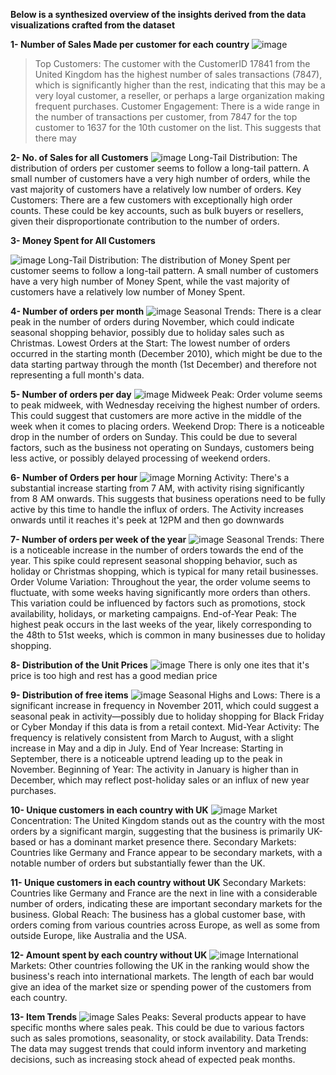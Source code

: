 **Below is a synthesized overview of the insights derived from the data visualizations crafted from the dataset**

**1- Number of Sales Made per customer for each country**
![image](https://github.com/itsahmedmohamedamin/Retail-Product-Sales-Analytics/assets/50253297/3c4b637e-49e9-4942-8d7e-324bee173a8a)

> Top Customers: The customer with the CustomerID 17841 from the United Kingdom has the highest number of sales transactions (7847), which is significantly higher than the rest, indicating that this may be a very loyal customer, a reseller, or perhaps a large organization making frequent purchases.
> Customer Engagement: There is a wide range in the number of transactions per customer, from 7847 for the top customer to 1637 for the 10th customer on the list. This suggests that there may

**2- No. of Sales for all Customers**
![image](https://github.com/itsahmedmohamedamin/Retail-Product-Sales-Analytics/assets/50253297/7a50823e-6976-455c-a7f5-cc47c3fb796a)
Long-Tail Distribution: The distribution of orders per customer seems to follow a long-tail pattern. A small number of customers have a very high number of orders, while the vast majority of customers have a relatively low number of orders.
Key Customers: There are a few customers with exceptionally high order counts. These could be key accounts, such as bulk buyers or resellers, given their disproportionate contribution to the number of orders.

**3- Money Spent for All Customers**

![image](https://github.com/itsahmedmohamedamin/Retail-Product-Sales-Analytics/assets/50253297/b9c88fc5-db0c-49d7-ac27-a6ec6f3c9cb4)
Long-Tail Distribution: The distribution of Money Spent per customer seems to follow a long-tail pattern. A small number of customers have a very high number of Money Spent, while the vast majority of customers have a relatively low number of Money Spent.

**4- Number of orders per month**
![image](https://github.com/itsahmedmohamedamin/Retail-Product-Sales-Analytics/assets/50253297/161c91f0-e3c4-4de7-9f0b-aeb73fa7f0d6)
Seasonal Trends: There is a clear peak in the number of orders during November, which could indicate seasonal shopping behavior, possibly due to holiday sales such as Christmas.
Lowest Orders at the Start: The lowest number of orders occurred in the starting month (December 2010), which might be due to the data starting partway through the month (1st December) and therefore not representing a full month's data.

**5- Number of orders per day**
![image](https://github.com/itsahmedmohamedamin/Retail-Product-Sales-Analytics/assets/50253297/01ca7fbf-9f1d-4764-94ce-f034927d5432)
Midweek Peak: Order volume seems to peak midweek, with Wednesday receiving the highest number of orders. This could suggest that customers are more active in the middle of the week when it comes to placing orders.
Weekend Drop: There is a noticeable drop in the number of orders on Sunday. This could be due to several factors, such as the business not operating on Sundays, customers being less active, or possibly delayed processing of weekend orders.

**6- Number of Orders per hour**
![image](https://github.com/itsahmedmohamedamin/Retail-Product-Sales-Analytics/assets/50253297/9bf371c6-478d-4ae4-a7bf-d3c7ee91925a)
Morning Activity: There's a substantial increase starting from 7 AM, with activity rising significantly from 8 AM onwards. This suggests that business operations need to be fully active by this time to handle the influx of orders.
The Activity increases onwards until it reaches it's peek at 12PM and then go downwards

**7- Number of orders per week of the year**
![image](https://github.com/itsahmedmohamedamin/Retail-Product-Sales-Analytics/assets/50253297/d8fd3012-019f-463f-a438-3d1c99227c6b)
Seasonal Trends: There is a noticeable increase in the number of orders towards the end of the year. This spike could represent seasonal shopping behavior, such as holiday or Christmas shopping, which is typical for many retail businesses.
Order Volume Variation: Throughout the year, the order volume seems to fluctuate, with some weeks having significantly more orders than others. This variation could be influenced by factors such as promotions, stock availability, holidays, or marketing campaigns.
End-of-Year Peak: The highest peak occurs in the last weeks of the year, likely corresponding to the 48th to 51st weeks, which is common in many businesses due to holiday shopping.

**8- Distribution of the Unit Prices**
![image](https://github.com/itsahmedmohamedamin/Retail-Product-Sales-Analytics/assets/50253297/0358432a-404c-4d68-a1b8-4d7a6f25c090)
There is only one ites that it's price is too high and rest has a good median price

**9- Distribution of free items**
![image](https://github.com/itsahmedmohamedamin/Retail-Product-Sales-Analytics/assets/50253297/6caafd47-eb49-4960-9e9b-79caaff9026d)
Seasonal Highs and Lows: There is a significant increase in frequency in November 2011, which could suggest a seasonal peak in activity—possibly due to holiday shopping for Black Friday or Cyber Monday if this data is from a retail context.
Mid-Year Activity: The frequency is relatively consistent from March to August, with a slight increase in May and a dip in July.
End of Year Increase: Starting in September, there is a noticeable uptrend leading up to the peak in November.
Beginning of Year: The activity in January is higher than in December, which may reflect post-holiday sales or an influx of new year purchases.

**10- Unique customers in each country with UK**
![image](https://github.com/itsahmedmohamedamin/Retail-Product-Sales-Analytics/assets/50253297/295b7359-b64e-4364-b38a-45a6bfd0492b)
Market Concentration: The United Kingdom stands out as the country with the most orders by a significant margin, suggesting that the business is primarily UK-based or has a dominant market presence there.
Secondary Markets: Countries like Germany and France appear to be secondary markets, with a notable number of orders but substantially fewer than the UK.

**11- Unique customers in each country without UK**
Secondary Markets: Countries like Germany and France are the next in line with a considerable number of orders, indicating these are important secondary markets for the business.
Global Reach: The business has a global customer base, with orders coming from various countries across Europe, as well as some from outside Europe, like Australia and the USA.

**12- Amount spent by each country without UK**
![image](https://github.com/itsahmedmohamedamin/Retail-Product-Sales-Analytics/assets/50253297/17c20bd1-4cab-4890-942f-0c18934a2b01)
International Markets: Other countries following the UK in the ranking would show the business's reach into international markets. The length of each bar would give an idea of the market size or spending power of the customers from each country.

**13- Item Trends**
![image](https://github.com/itsahmedmohamedamin/Retail-Product-Sales-Analytics/assets/50253297/6da0e5dd-07c1-4d6e-bfee-6eda2f545118)
Sales Peaks: Several products appear to have specific months where sales peak. This could be due to various factors such as sales promotions, seasonality, or stock availability.
Data Trends: The data may suggest trends that could inform inventory and marketing decisions, such as increasing stock ahead of expected peak months.
